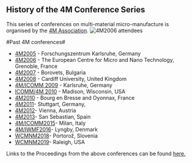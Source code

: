 ## History of the 4M Conference Series 

This series of conferences on multi-material micro-manufacture is organised by the [4M Association](/4m-association/node/1.md). 
![4M2006 attendees](/4m-association/assets/images/060920_092cropped_edit.jpg)
<!--break-->
#Past 4M conferences#

 * [4M2005](http://www.4m-net.org/4M_Conference "4M2005 Conference") - Forschungszentrum Karlsruhe, Germany  
 * [4M2006](http://www.4m-net.org/Conference/4M2006 "4M2006 Conference") - The European Centre for Micro and Nano Technology, Grenoble, France  
 * [4M2007](http://www.4m-net.org/Conference/4M2007 "4M2007 Conference") - Borovets, Bulgaria  
 * [4M2008](http://www.4m-net.org/Conference/4M2008 "4M2008 Conference") - Cardiff University, United Kingdom
 * [4M/ICOMM 2009](/4m-association/conference/200.md) - Karlsruhe, Germany
 * [ICOMM/4M 2010](http://www.conferencing.uwex.edu/conferences/ICOMM10) - Madison, Wisconsin, USA  
 * [4M2010](/4m-association/conference/2010.md) - Bourg en Bresse and Oyonnax, France   
 * [4M2011](/4m-association/conference/2011.md)- Stuttgart, Germany,  
 * [4M2012](/4m-association/conference/2012.md)- Vienna, Austria  
 * [4M2013](/4m-association/conference/2013.md)- San Sebastian, Spain
 * [4M/ICOMM2015](/4m-association/conference/2015.md)- Milan, Italy 
 * [4M/IWMF2016](/4m-association/conference/2016.md)- Lyngby, Denmark
 * [WCMNM2018](/4m-association/conference/2018.md)- Portorož, Slovenia
 * [WCMNM2019](/4m-association/content/WCMNM-2019.md)- Raleigh, USA


Links to the Proceedings from the above conferences can be found [here.](/4m-association/content/4M-conference-serie.md)